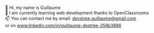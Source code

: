 👋 Hi, my name is Guillaume <br>
🌱 I am currently learning web development thanks to OpenClassrooms<br>
📫 You can contact me by email: devstree.guillaume@gmail.com<br>
or on www.linkedin.com/in/guillaume-destrée-358b3886

<!---
Guillaumedev69/Guillaumedev69 is a ✨ special ✨ repository because its `README.md` (this file) appears on your GitHub profile.
You can click the Preview link to take a look at your changes.
--->
